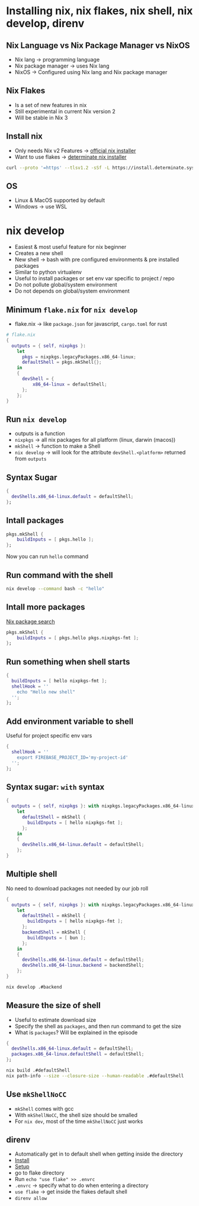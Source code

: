 # Installing nix, nix flakes, nix shell, nix develop, direnv

## Nix Language vs Nix Package Manager vs NixOS
- Nix lang -> programming language
- Nix package manager -> uses Nix lang
- NixOS -> Configured using Nix lang and Nix package manager

## Nix Flakes
- Is a set of new features in nix
- Still experimental in current Nix version 2
- Will be stable in Nix 3

## Install nix
- Only needs Nix v2 Features -> [official nix installer](https://nixos.org/download)
- Want to use flakes -> [determinate nix installer](https://github.com/DeterminateSystems/nix-installer)
```sh
curl --proto '=https' --tlsv1.2 -sSf -L https://install.determinate.systems/nix | sh -s -- install --no-confirm
```

## OS
- Linux & MacOS supported by default
- Windows -> use WSL

# nix develop
- Easiest & most useful feature for nix beginner
- Creates a new shell
- New shell -> bash with pre configured environments & pre installed packages
- Similar to python virtualenv
- Useful to install packages or set env var specific to project / repo 
- Do not pollute global/system environment
- Do not depends on global/system environment

## Minimum `flake.nix` for `nix develop`
- flake.nix -> like `package.json` for javascript, `cargo.toml` for rust
```nix
# flake.nix
{
  outputs = { self, nixpkgs }:
    let
      pkgs = nixpkgs.legacyPackages.x86_64-linux;
      defaultShell = pkgs.mkShell{};
    in
    {
      devShell = {
          x86_64-linux = defaultShell;
      };
    };
}
```

## Run `nix develop`
- outputs is a function
- `nixpkgs` -> all nix packages for all platform (linux, darwin (macos))
- `mkShell` -> function to make a Shell
- `nix develop` -> will look for the attribute `devShell.<platform>` returned from `outputs`

## Syntax Sugar
```nix
{
  devShells.x86_64-linux.default = defaultShell;
};
```

## Intall packages
```nix
pkgs.mkShell {
    buildInputs = [ pkgs.hello ];
};
```
Now you can run `hello` command

## Run command with the shell
```sh
nix develop --command bash -c "hello"
```

## Intall more packages
[Nix package search](https://search.nixos.org/packages?channel=unstable&query=hello)

```nix
pkgs.mkShell {
    buildInputs = [ pkgs.hello pkgs.nixpkgs-fmt ];
};
```

## Run something when shell starts
```nix
{
  buildInputs = [ hello nixpkgs-fmt ];
  shellHook = ''
    echo "Hello new shell"
  '';
};
```


## Add environment variable to shell
Useful for project specific env vars
```nix
{
  shellHook = ''
    export FIREBASE_PROJECT_ID='my-project-id'
  '';
};
```

## Syntax sugar: `with` syntax
```nix
{
  outputs = { self, nixpkgs }: with nixpkgs.legacyPackages.x86_64-linux;
    let
      defaultShell = mkShell {
        buildInputs = [ hello nixpkgs-fmt ];
      };
    in
    {
      devShells.x86_64-linux.default = defaultShell;
    };
}
```

## Multiple shell
No need to download packages not needed by our job roll
```nix
{
  outputs = { self, nixpkgs }: with nixpkgs.legacyPackages.x86_64-linux;
    let
      defaultShell = mkShell {
        buildInputs = [ hello nixpkgs-fmt ];
      };
      backendShell = mkShell {
        buildInputs = [ bun ];
      };
    in
    {
      devShells.x86_64-linux.default = defaultShell;
      devShells.x86_64-linux.backend = backendShell;
    };
}
```
```sh
nix develop .#backend
```


## Measure the size of shell
- Useful to estimate download size
- Specify the shell as `packages`, and then run command to get the size
- What is `packages`? Will be explained in the episode
```nix
{
  devShells.x86_64-linux.default = defaultShell;
  packages.x86_64-linux.defaultShell = defaultShell;
};
```
```sh
nix build .#defaultShell
nix path-info --size --closure-size --human-readable .#defaultShell
```

## Use `mkShellNoCC`
- `mkShell` comes with gcc
- With `mkShellNoCC`, the shell size should be smalled
- For `nix dev`, most of the time `mkShellNoCC` just works

## direnv
- Automatically get in to default shell when getting inside the directory
- [Install](https://direnv.net/docs/installation.html)
- [Setup](https://direnv.net/docs/hook.html)
- go to flake directory
- Run `echo "use flake" >> .envrc`
- `.envrc` -> specify what to do when entering a directory
- `use flake` -> get inside the flakes default shell
- `direnv allow`
